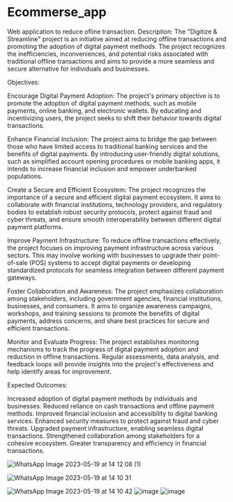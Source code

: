 # Ecommerse_app
Web application to reduce ofline transaction.
Description:
The "Digitize & Streamline" project is an initiative aimed at reducing offline transactions and promoting the adoption of digital payment methods. The project recognizes the inefficiencies, inconveniences, and potential risks associated with traditional offline transactions and aims to provide a more seamless and secure alternative for individuals and businesses.

Objectives:

Encourage Digital Payment Adoption: The project's primary objective is to promote the adoption of digital payment methods, such as mobile payments, online banking, and electronic wallets. By educating and incentivizing users, the project seeks to shift their behavior towards digital transactions.

Enhance Financial Inclusion: The project aims to bridge the gap between those who have limited access to traditional banking services and the benefits of digital payments. By introducing user-friendly digital solutions, such as simplified account opening procedures or mobile banking apps, it intends to increase financial inclusion and empower underbanked populations.

Create a Secure and Efficient Ecosystem: The project recognizes the importance of a secure and efficient digital payment ecosystem. It aims to collaborate with financial institutions, technology providers, and regulatory bodies to establish robust security protocols, protect against fraud and cyber threats, and ensure smooth interoperability between different digital payment platforms.

Improve Payment Infrastructure: To reduce offline transactions effectively, the project focuses on improving payment infrastructure across various sectors. This may involve working with businesses to upgrade their point-of-sale (POS) systems to accept digital payments or developing standardized protocols for seamless integration between different payment gateways.

Foster Collaboration and Awareness: The project emphasizes collaboration among stakeholders, including government agencies, financial institutions, businesses, and consumers. It aims to organize awareness campaigns, workshops, and training sessions to promote the benefits of digital payments, address concerns, and share best practices for secure and efficient transactions.

Monitor and Evaluate Progress: The project establishes monitoring mechanisms to track the progress of digital payment adoption and reduction in offline transactions. Regular assessments, data analysis, and feedback loops will provide insights into the project's effectiveness and help identify areas for improvement.

Expected Outcomes:

Increased adoption of digital payment methods by individuals and businesses.
Reduced reliance on cash transactions and offline payment methods.
Improved financial inclusion and accessibility to digital banking services.
Enhanced security measures to protect against fraud and cyber threats.
Upgraded payment infrastructure, enabling seamless digital transactions.
Strengthened collaboration among stakeholders for a cohesive ecosystem.
Greater transparency and efficiency in financial transactions.


![WhatsApp Image 2023-05-19 at 14 12 08 (1)](https://github.com/SAMUDRABAN/Ecommerse_app/assets/97033991/4657fab7-3534-4bc1-a91d-a00613365b3c)

![WhatsApp Image 2023-05-19 at 14 10 31](https://github.com/SAMUDRABAN/Ecommerse_app/assets/97033991/5a938bf9-9c6c-4da1-938f-c5c4f2a97af7)


![WhatsApp Image 2023-05-19 at 14 10 42](https://github.com/SAMUDRABAN/Ecommerse_app/assets/97033991/c53a6236-4779-4aaa-87e6-bff57990950e)
![image](https://github.com/SAMUDRABAN/Ecommerse_app/assets/97033991/4b3efc79-ab79-4727-b0a8-7f6288aff3e2)
![image](https://github.com/SAMUDRABAN/Ecommerse_app/assets/97033991/135964cb-8e28-4408-80c2-ad638a0b5d02)

